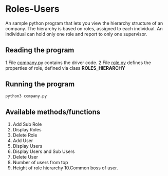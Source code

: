 # Roles-Users
An sample python program that lets you view the hierarchy structure of an company. The hierarchy is based on roles, assigned to each individual.
An individual can hold only one role and report to only one supervisor.

## Reading the program
1.File [company.py](/company.py) contains the driver code.
2.File [role.py](/role.py) defines the properties of role, defined via class **ROLES_HIERARCHY**

## Running the program
```bash
python3 company.py
```

## Available methods/functions

1. Add Sub Role
2. Display Roles
3. Delete Role
4. Add User
5. Display Users
6. Display Users and Sub Users
7. Delete User
8. Number of users from top
9. Height of role hierarchy
10.Common boss of user.
